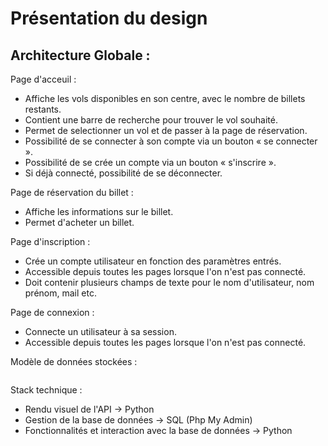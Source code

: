 # **Présentation du design**

## Architecture Globale :

Page d'acceuil :

- Affiche les vols disponibles en son centre, avec le nombre de billets restants.
- Contient une barre de recherche pour trouver le vol souhaité.
- Permet de selectionner un vol et de passer à la page de réservation.
- Possibilité de se connecter à son compte via un bouton « se connecter ».
- Possibilité de se crée un compte via un bouton « s'inscrire ».
- Si déjà connecté, possibilité de se déconnecter.

Page de réservation du billet :

- Affiche les informations sur le billet.
- Permet d'acheter un billet.

Page d'inscription :

- Crée un compte utilisateur en fonction des paramètres entrés.
- Accessible depuis toutes les pages lorsque l'on n'est pas connecté.
- Doit contenir plusieurs champs de texte pour le nom d'utilisateur, nom prénom, mail etc.

Page de connexion :

- Connecte un utilisateur à sa session.
- Accessible depuis toutes les pages lorsque l'on n'est pas connecté.



Modèle de données stockées :

![]()

Stack technique :

- Rendu visuel de l'API -> Python
- Gestion de la base de données -> SQL (Php My Admin)
- Fonctionnalités et interaction avec la base de données -> Python
